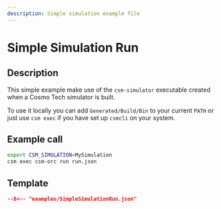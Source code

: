 ```yaml
---
description: Simple simulation example file
---
```


# Simple Simulation Run

## Description

This simple example make use of the `csm-simulator` executable created when a Cosmo Tech simulator is built.

To use it locally you can add `Generated/Build/Bin` to your current `PATH` or just use `csm exec` if you have set
up `csmcli` on your system.

## Example call

```bash
export CSM_SIMULATION=MySimulation
csm exec csm-orc run run.json
```

## Template

```json title="run.json" linenums="1"
--8<-- "examples/SimpleSimulationRun.json"
```
